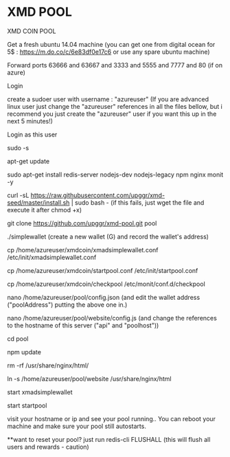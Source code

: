 XMD POOL
====================

XMD COIN POOL

Get a fresh ubuntu 14.04 machine (you can get one from digital ocean for 5$ : https://m.do.co/c/6e83df0e17c6 or use any spare ubuntu machine)

Forward ports 63666 and 63667 and 3333 and 5555 and 7777 and 80 (if on azure)

Login

create a sudoer user with username : "azureuser" (If you are advanced linux user just change the "azureuser" references in all the files bellow, but i recommend you just create the "azureuser" user if you want this up in the next 5 minutes!)

Login as this user

sudo -s

apt-get update

sudo apt-get install  redis-server  nodejs-dev nodejs-legacy npm nginx monit -y

curl -sL https://raw.githubusercontent.com/upggr/xmd-seed/master/install.sh | sudo bash -    (if this fails, just wget the file and execute it after chmod +x)

git clone https://github.com/upggr/xmd-pool.git pool

./simplewallet                   (create a new wallet (G) and record the wallet's address)

cp /home/azureuser/xmdcoin/xmadsimplewallet.conf /etc/init/xmadsimplewallet.conf

cp /home/azureuser/xmdcoin/startpool.conf /etc/init/startpool.conf

cp /home/azureuser/xmdcoin/checkpool /etc/monit/conf.d/checkpool

nano /home/azureuser/pool/config.json       (and edit the wallet address ("poolAddress") putting the above one in.)

nano /home/azureuser/pool/website/config.js (and change the references to the hostname of this server ("api" and "poolhost"))

cd pool

npm update

rm -rf /usr/share/nginx/html/

ln -s  /home/azureuser/pool/website /usr/share/nginx/html

start xmadsimplewallet

start startpool


visit your hostname or ip and see your pool running..  You can reboot your machine and make sure your pool still autostarts.

**want to reset your pool? just run redis-cli FLUSHALL (this will flush all users and rewards - caution)

